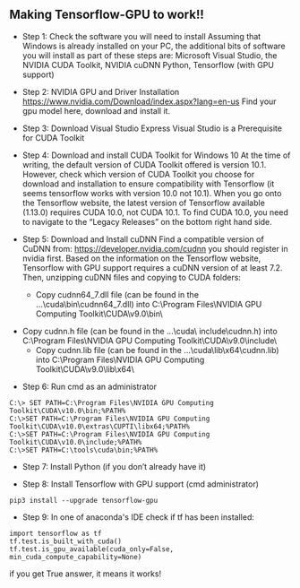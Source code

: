 ## Making Tensorflow-GPU to work!!
- Step 1: Check the software you will need to install
Assuming that Windows is already installed on your PC, the additional bits of software you will install as part of these steps are: Microsoft Visual Studio, the NVIDIA CUDA Toolkit, NVIDIA cuDNN
Python, Tensorflow (with GPU support)

- Step 2: NVIDIA GPU and Driver Installation
https://www.nvidia.com/Download/index.aspx?lang=en-us 
Find your gpu model here, download and install it. 


- Step 3: Download Visual Studio Express 
Visual Studio is a Prerequisite for CUDA Toolkit


- Step 4: Download and install CUDA Toolkit for Windows 10
At the time of writing, the default version of CUDA Toolkit offered is version 10.1. However, check which version of CUDA Toolkit you choose for download and installation to ensure compatibility with Tensorflow (it seems tensorflow works with version 10.0 not 10.1). When you go onto the Tensorflow website, the latest version of Tensorflow available (1.13.0) requires CUDA 10.0, not CUDA 10.1. To find CUDA 10.0, you need to navigate to the “Legacy Releases” on the bottom right hand side.

- Step 5: Download and Install cuDNN
Find a compatible version of CuDNN from: https://developer.nvidia.com/cudnn
you should register in nvidia first. Based on the information on the Tensorflow website, Tensorflow with GPU support requires a cuDNN version of at least 7.2. Then, unzipping cuDNN files and copying to CUDA folders: 
  * Copy cudnn64_7.dll file (can be found in the ...\cuda\bin\cudnn64_7.dll) into C:\Program Files\NVIDIA GPU Computing Toolkit\CUDA\v9.0\bin\ 
* Copy cudnn.h file (can be found in the ...\cuda\ include\cudnn.h) into C:\Program Files\NVIDIA GPU Computing Toolkit\CUDA\v9.0\include\
  * Copy cudnn.lib file (can be found in the ...\cuda\lib\x64\cudnn.lib) into C:\Program Files\NVIDIA GPU Computing Toolkit\CUDA\v9.0\lib\x64\

- Step 6: Run cmd as an administrator
```
C:\> SET PATH=C:\Program Files\NVIDIA GPU Computing Toolkit\CUDA\v10.0\bin;%PATH%
C:\>SET PATH=C:\Program Files\NVIDIA GPU Computing Toolkit\CUDA\v10.0\extras\CUPTI\libx64;%PATH%
C:\>SET PATH=C:\Program Files\NVIDIA GPU Computing Toolkit\CUDA\v10.0\include;%PATH%
C:\>SET PATH=C:\tools\cuda\bin;%PATH%
```
- Step 7: Install Python (if you don’t already have it)

- Step 8: Install Tensorflow with GPU support (cmd administrator)
```
pip3 install --upgrade tensorflow-gpu
```

- Step 9: In one of anaconda's IDE check if tf has been installed:
```
import tensorflow as tf 
tf.test.is_built_with_cuda()
tf.test.is_gpu_available(cuda_only=False, min_cuda_compute_capability=None)
```
if you get True answer, it means it works!

